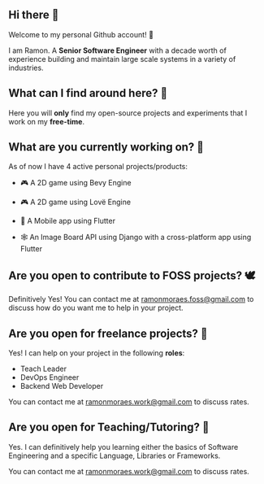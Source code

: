 ## Hi there :wave:

Welcome to my personal Github account! :confetti_ball:

I am Ramon. A **Senior Software Engineer** with a decade worth of experience
building and maintain large scale systems in a variety of industries.


## What can I find around here? :thinking:

Here you will **only** find my open-source projects and experiments that I work
on my **free-time**.


## What are you currently working on? :construction_worker:

As of now I have 4 active personal projects/products:

- :video_game: A 2D game using Bevy Engine

- :video_game: A 2D game using Lovë Engine

- :iphone: A Mobile app using Flutter

- :spider_web: An Image Board API using Django with a cross-platform app using Flutter


## Are you open to contribute to FOSS projects? :dove:

Definitively Yes! You can contact me at ramonmoraes.foss@gmail.com
to discuss how do you want me to help in your project.


## Are you open for freelance projects? :briefcase:

Yes! I can help on your project in the following **roles**:

- Teach Leader
- DevOps Engineer
- Backend Web Developer

You can contact me at ramonmoraes.work@gmail.com to discuss rates.


## Are you open for Teaching/Tutoring? :blue_book:

Yes. I can definitively help you learning either the basics of Software
Engineering and a specific Language, Libraries or Frameworks.

You can contact me at ramonmoraes.work@gmail.com to discuss rates.
